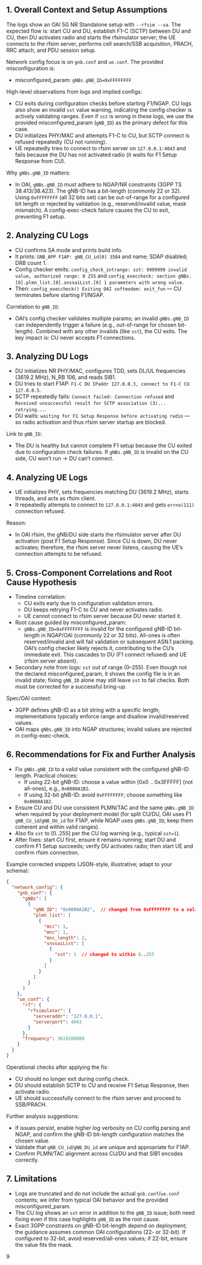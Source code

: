 ## 1. Overall Context and Setup Assumptions
The logs show an OAI 5G NR Standalone setup with `--rfsim --sa`. The expected flow is: start CU and DU, establish F1-C (SCTP) between DU and CU, then DU activates radio and starts the rfsimulator server; the UE connects to the rfsim server, performs cell search/SSB acquisition, PRACH, RRC attach, and PDU session setup.

Network config focus is on `gnb.conf` and `ue.conf`. The provided misconfiguration is:
- misconfigured_param: `gNBs.gNB_ID=0xFFFFFFFF`

High-level observations from logs and implied configs:
- CU exits during configuration checks before starting F1/NGAP. CU logs also show an invalid `sst` value warning, indicating the config checker is actively validating ranges. Even if `sst` is wrong in these logs, we use the provided misconfigured_param (`gNB_ID`) as the primary defect for this case.
- DU initializes PHY/MAC and attempts F1-C to CU, but SCTP connect is refused repeatedly (CU not running).
- UE repeatedly tries to connect to rfsim server on `127.0.0.1:4043` and fails because the DU has not activated radio (it waits for F1 Setup Response from CU).

Why `gNBs.gNB_ID` matters:
- In OAI, `gNBs.gNB_ID` must adhere to NGAP/NR constraints (3GPP TS 38.413/38.423). The gNB-ID has a bit-length (commonly 22 or 32). Using `0xFFFFFFFF` (all 32 bits set) can be out-of-range for a configured bit length or rejected by validation (e.g., reserved/invalid value, mask mismatch). A config-exec-check failure causes the CU to exit, preventing F1 setup.


## 2. Analyzing CU Logs
- CU confirms SA mode and prints build info.
- It prints: `GNB_APP F1AP: gNB_CU_id[0] 3584` and name; SDAP disabled; DRB count 1.
- Config checker emits: `config_check_intrange: sst: 9999999 invalid value, authorized range: 0 255` and `config_execcheck: section gNBs.[0].plmn_list.[0].snssaiList.[0] 1 parameters with wrong value`.
- Then: `config_execcheck() Exiting OAI softmodem: exit_fun` — CU terminates before starting F1/NGAP.

Correlation to `gNB_ID`:
- OAI’s config checker validates multiple params; an invalid `gNBs.gNB_ID` can independently trigger a failure (e.g., out-of-range for chosen bit-length). Combined with any other invalids (like `sst`), the CU exits. The key impact is: CU never accepts F1 connections.


## 3. Analyzing DU Logs
- DU initializes NR PHY/MAC, configures TDD, sets DL/UL frequencies (3619.2 MHz), N_RB 106, and reads SIB1.
- DU tries to start F1AP: `F1-C DU IPaddr 127.0.0.3, connect to F1-C CU 127.0.0.5`.
- SCTP repeatedly fails: `Connect failed: Connection refused` and `Received unsuccessful result for SCTP association (3)... retrying...`.
- DU waits: `waiting for F1 Setup Response before activating radio` — so radio activation and thus rfsim server startup are blocked.

Link to `gNB_ID`:
- The DU is healthy but cannot complete F1 setup because the CU exited due to configuration check failures. If `gNBs.gNB_ID` is invalid on the CU side, CU won’t run → DU can’t connect.


## 4. Analyzing UE Logs
- UE initializes PHY, sets frequencies matching DU (3619.2 MHz), starts threads, and acts as rfsim client.
- It repeatedly attempts to connect to `127.0.0.1:4043` and gets `errno(111)` connection refused.

Reason:
- In OAI rfsim, the gNB/DU side starts the rfsimulator server after DU activation (post F1 Setup Response). Since CU is down, DU never activates; therefore, the rfsim server never listens, causing the UE’s connection attempts to be refused.


## 5. Cross-Component Correlations and Root Cause Hypothesis
- Timeline correlation:
  - CU exits early due to configuration validation errors.
  - DU keeps retrying F1-C to CU and never activates radio.
  - UE cannot connect to rfsim server because DU never started it.
- Root cause guided by misconfigured_param:
  - `gNBs.gNB_ID=0xFFFFFFFF` is invalid for the configured gNB-ID bit-length in NGAP/OAI (commonly 22 or 32 bits). All-ones is often reserved/invalid and will fail validation or subsequent ASN.1 packing. OAI’s config checker likely rejects it, contributing to the CU’s immediate exit. This cascades to DU (F1 connect refused) and UE (rfsim server absent).
- Secondary note from logs: `sst` out of range (0–255). Even though not the declared misconfigured_param, it shows the config file is in an invalid state; fixing `gNB_ID` alone may still leave `sst` to fail checks. Both must be corrected for a successful bring-up.

Spec/OAI context:
- 3GPP defines gNB-ID as a bit string with a specific length; implementations typically enforce range and disallow invalid/reserved values.
- OAI maps `gNBs.gNB_ID` into NGAP structures; invalid values are rejected in config-exec-check.


## 6. Recommendations for Fix and Further Analysis
- Fix `gNBs.gNB_ID` to a valid value consistent with the configured gNB-ID length. Practical choices:
  - If using 22-bit gNB-ID: choose a value within [0x0 .. 0x3FFFFF] (not all-ones), e.g., `0x0000A1B2`.
  - If using 32-bit gNB-ID: avoid `0xFFFFFFFF`; choose something like `0x0000A1B2`.
- Ensure CU and DU use consistent PLMN/TAC and the same `gNBs.gNB_ID` when required by your deployment model (for split CU/DU, OAI uses F1 `gNB_CU_id`/`gNB_DU_id` for F1AP, while NGAP uses `gNBs.gNB_ID`; keep them coherent and within valid ranges).
- Also fix `sst` to [0..255] per the CU log warning (e.g., typical `sst=1`).
- After fixes: start CU first, ensure it remains running; start DU and confirm F1 Setup succeeds; verify DU activates radio; then start UE and confirm rfsim connection.

Example corrected snippets (JSON-style, illustrative; adapt to your schema):

```json
{
  "network_config": {
    "gnb_conf": {
      "gNBs": [
        {
          "gNB_ID": "0x0000A1B2",  // changed from 0xFFFFFFFF to a valid non-all-ones ID
          "plmn_list": [
            {
              "mcc": 1,
              "mnc": 1,
              "mnc_length": 2,
              "snssaiList": [
                {
                  "sst": 1  // changed to within 0..255
                }
              ]
            }
          ]
        }
      ]
    },
    "ue_conf": {
      "rf": {
        "rfsimulator": {
          "serveraddr": "127.0.0.1",
          "serverport": 4043
        }
      },
      "frequency": 3619200000
    }
  }
}
```

Operational checks after applying the fix:
- CU should no longer exit during config check.
- DU should establish SCTP to CU and receive F1 Setup Response, then activate radio.
- UE should successfully connect to the rfsim server and proceed to SSB/PRACH.

Further analysis suggestions:
- If issues persist, enable higher log verbosity on CU config parsing and NGAP, and confirm the gNB-ID bit-length configuration matches the chosen value.
- Validate that `gNB_CU_id`/`gNB_DU_id` are unique and appropriate for F1AP.
- Confirm PLMN/TAC alignment across CU/DU and that SIB1 encodes correctly.


## 7. Limitations
- Logs are truncated and do not include the actual `gnb.conf`/`ue.conf` contents; we infer from typical OAI behavior and the provided misconfigured_param.
- The CU log shows an `sst` error in addition to the `gNB_ID` issue; both need fixing even if this case highlights `gNB_ID` as the root cause.
- Exact 3GPP constraints on gNB-ID bit-length depend on deployment; the guidance assumes common OAI configurations (22- or 32-bit). If configured to 32-bit, avoid reserved/all-ones values; if 22-bit, ensure the value fits the mask.

9